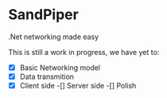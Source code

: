 # SandPiper
.Net networking made easy

This is still a work in progress, we have yet to:

-[x] Basic Networking model
-[x] Data transmition
-[x] Client side
-[] Server side
-[] Polish
